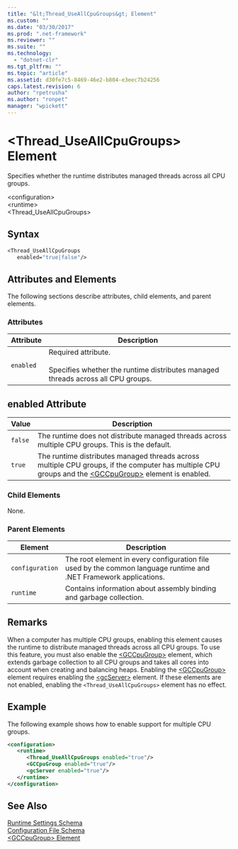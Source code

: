```yaml
---
title: "&lt;Thread_UseAllCpuGroups&gt; Element"
ms.custom: ""
ms.date: "03/30/2017"
ms.prod: ".net-framework"
ms.reviewer: ""
ms.suite: ""
ms.technology: 
  - "dotnet-clr"
ms.tgt_pltfrm: ""
ms.topic: "article"
ms.assetid: d30fe7c5-8469-46e2-b804-e3eec7b24256
caps.latest.revision: 6
author: "rpetrusha"
ms.author: "ronpet"
manager: "wpickett"
---
```

# &lt;Thread_UseAllCpuGroups&gt; Element
Specifies whether the runtime distributes managed threads across all CPU groups.  
  
 \<configuration>  
\<runtime>  
<Thread_UseAllCpuGroups>  
  
## Syntax  
  
```vb  
<Thread_UseAllCpuGroups    
   enabled="true|false"/>  
```  
  
## Attributes and Elements  
 The following sections describe attributes, child elements, and parent elements.  
  
### Attributes  
  
|Attribute|Description|  
|---------------|-----------------|  
|`enabled`|Required attribute.<br /><br /> Specifies whether the runtime distributes managed threads across all CPU groups.|  
  
## enabled Attribute  
  
|Value|Description|  
|-----------|-----------------|  
|`false`|The runtime does not distribute managed threads across multiple CPU groups. This is the default.|  
|`true`|The runtime distributes managed threads across multiple CPU groups, if the computer has multiple CPU groups and the [\<GCCpuGroup>](../../../../../docs/framework/configure-apps/file-schema/runtime/gccpugroup-element.md) element is enabled.|  
  
### Child Elements  
 None.  
  
### Parent Elements  
  
|Element|Description|  
|-------------|-----------------|  
|`configuration`|The root element in every configuration file used by the common language runtime and .NET Framework applications.|  
|`runtime`|Contains information about assembly binding and garbage collection.|  
  
## Remarks  
 When a computer has multiple CPU groups, enabling this element causes the runtime to distribute managed threads across all CPU groups. To use this feature, you must also enable the [\<GCCpuGroup>](../../../../../docs/framework/configure-apps/file-schema/runtime/gccpugroup-element.md) element, which extends garbage collection to all CPU groups and takes all cores into account when creating and balancing heaps. Enabling the [\<GCCpuGroup>](../../../../../docs/framework/configure-apps/file-schema/runtime/gccpugroup-element.md) element requires enabling the [\<gcServer>](../../../../../docs/framework/configure-apps/file-schema/runtime/gcserver-element.md) element. If these elements are not enabled, enabling the `<Thread_UseAllCpuGroups>` element has no effect.  
  
## Example  
 The following example shows how to enable support for multiple CPU groups.  
  
```xml  
<configuration>  
   <runtime>  
      <Thread_UseAllCpuGroups enabled="true"/>  
      <GCCpuGroup enabled="true"/>  
      <gcServer enabled="true"/>  
   </runtime>  
</configuration>  
```  
  
## See Also  
 [Runtime Settings Schema](../../../../../docs/framework/configure-apps/file-schema/runtime/index.md)   
 [Configuration File Schema](../../../../../docs/framework/configure-apps/file-schema/index.md)   
 [\<GCCpuGroup> Element](../../../../../docs/framework/configure-apps/file-schema/runtime/gccpugroup-element.md)
